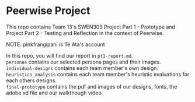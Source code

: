 # Peerwise Project

This repo contains Team 13's SWEN303 Project Part 1 - Prototype and Project Part 2 - Testing and Reflection in the context of Peerwise.

NOTE: pinkfrangipani is Te Ata's account

In this repo, you will find our report in `pt1-report.md`.  
`personas` contains our selected persona pages and their images.  
`individual-designs` contains each team member's own design.  
`heuristics_analysis` contains each team member's heuristic evaluations for each others designs.  
`final-prototype` contains the pdf and images of our designs, fonts, the adobe xd file and our walkthough video.  